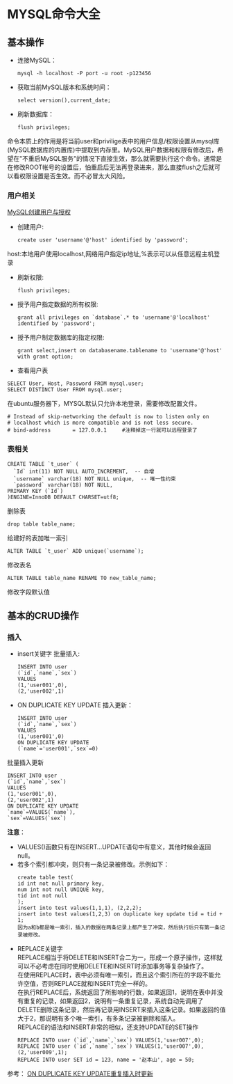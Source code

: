 # MYSQL命令大全
## 基本操作
* 连接MySQL：
  ```shell
  mysql -h localhost -P port -u root -p123456
  ```
* 获取当前MySQL版本和系统时间：
  ```mysql
  select version(),current_date; 
  ```
* 刷新数据库：
  ```mysql
  flush privileges;
  ```
命令本质上的作用是将当前user和privilige表中的用户信息/权限设置从mysql库(MySQL数据库的内置库)中提取到内存里。MySQL用户数据和权限有修改后，希望在"不重启MySQL服务"的情况下直接生效，那么就需要执行这个命令。通常是在修改ROOT帐号的设置后，怕重启后无法再登录进来，那么直接flush之后就可以看权限设置是否生效。而不必冒太大风险。

### 用户相关
[MySQL创建用户与授权](https://www.jianshu.com/p/d7b9c468f20d)
* 创建用户:
  ```mysql
  create user 'username'@'host' identified by 'password';
  ```
host:本地用户使用localhost,网络用户指定ip地址,%表示可以从任意远程主机登录
* 刷新权限:
  ```mysql
  flush privileges;
  ```
* 授予用户指定数据的所有权限:
  ```mysql
  grant all privileges on `database`.* to 'username'@'localhost' identified by 'password';
  ```
* 授予用户制定数据库的指定权限:
  ```mysql
  grant select,insert on databasename.tablename to 'username'@'host' with grant option;
  ```
* 查看用户表
```mysql
SELECT User, Host, Password FROM mysql.user;
SELECT DISTINCT User FROM mysql.user;
```

在ubuntu服务器下，MYSQL默认只允许本地登录，需要修改配置文件。
  ```
  # Instead of skip-networking the default is now to listen only on  
  # localhost which is more compatible and is not less secure.  
  # bind-address       = 127.0.0.1     #注释掉这一行就可以远程登录了  
  ```
### 表相关
  ```
  CREATE TABLE `t_user` (
  	`Id` int(11) NOT NULL AUTO_INCREMENT,  -- 自增
  	`username` varchar(18) NOT NULL unique,  -- 唯一性约束
  	`password` varchar(18) NOT NULL,
  PRIMARY KEY (`Id`)
  )ENGINE=InnoDB DEFAULT CHARSET=utf8;
  ```
删除表
  ```
  drop table table_name;
  ```
给建好的表加唯一索引
  ```
  ALTER TABLE `t_user` ADD unique(`username`);
  ```
修改表名
  ```
  ALTER TABLE table_name RENAME TO new_table_name;
  ```
修改字段默认值


## 基本的CRUD操作
### 插入
* insert关键字
批量插入:
  ```
  INSERT INTO user
  (`id`,`name`,`sex`)
  VALUES
  (1,'user001',0),
  (2,'user002',1)
  ```
* ON DUPLICATE KEY UPDATE
插入更新：
  ```
  INSERT INTO user
  (`id`,`name`,`sex`)
  VALUES
  (1,'user001',0)
  ON DUPLICATE KEY UPDATE
  (`name`='user001',`sex`=0)
  ```
批量插入更新
  ```
  INSERT INTO user
  (`id`,`name`,`sex`)
  VALUES
  (1,'user001',0),
  (2,'user002',1)
  ON DUPLICATE KEY UPDATE
  `name`=VALUES(`name`),
  `sex`=VALUES(`sex`)
  ```
**注意**：
* VALUES()函数只有在INSERT…UPDATE语句中有意义，其他时候会返回null。
* 若多个索引都冲突，则只有一条记录被修改。示例如下：
  ```
  create table test(
  id int not null primary key,
  num int not null UNIQUE key,
  tid int not null
  );
  insert into test values(1,1,1), (2,2,2);
  insert into test values(1,2,3) on duplicate key update tid = tid + 1;
  因为a和b都是唯一索引，插入的数据在两条记录上都产生了冲突，然后执行后只有第一条记录被修改。
  ```
* REPLACE关键字  
REPLACE相当于将DELETE和INSERT合二为一，形成一个原子操作，这样就可以不必考虑在同时使用DELETE和INSERT时添加事务等复杂操作了。  
在使用REPLACE时，表中必须有唯一索引，而且这个索引所在的字段不能允许空值，否则REPLACE就和INSERT完全一样的。  
在执行REPLACE后，系统返回了所影响的行数，如果返回1，说明在表中并没有重复的记录，如果返回2，说明有一条重复记录，系统自动先调用了DELETE删除这条记录，然后再记录用INSERT来插入这条记录。如果返回的值大于2，那说明有多个唯一索引，有多条记录被删除和插入。  
REPLACE的语法和INSERT非常的相似，还支持UPDATE的SET操作
  ```
  REPLACE INTO user (`id`,`name`,`sex`) VALUES(1,'user007',0);
  REPLACE INTO user (`id`,`name`,`sex`) VALUES(1,'user007',0),(2,'user009',1);
  REPLACE INTO user SET id = 123, name = '赵本山', age = 50;
  ```

参考：
[ON DUPLICATE KEY UPDATE重复插入时更新](https://blog.csdn.net/txj236/article/details/53842730)
